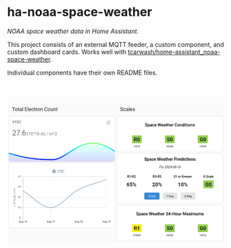 # ha-noaa-space-weather

*NOAA space weather data in Home Assistant.*

This project consists of an external MQTT feeder, a custom component, and custom dashboard cards. Works well with [tcarwash/home-assistant_noaa-space-weather](https://github.com/tcarwash/home-assistant_noaa-space-weather).

Individual components have their own README files.

<br><br>

![example dashboard](dashboard/dashboard.png)